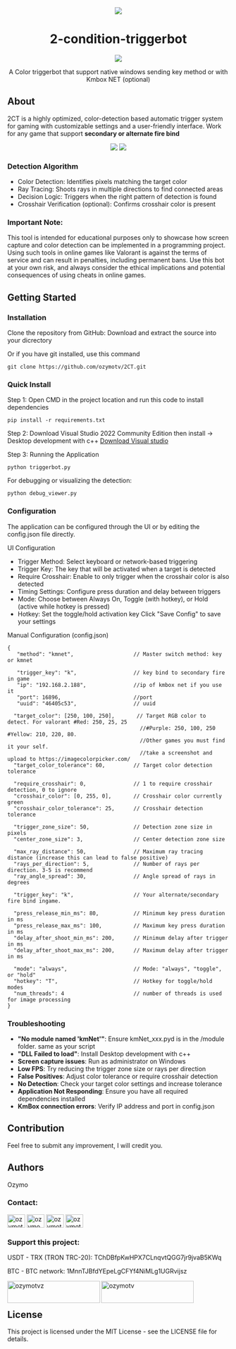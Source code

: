 <div align="center">
 <img src="https://github.com/OzymoGit/2-condition-triggerbot/assets/33122491/86aed2d0-5393-42c1-b9a4-d0d29974a099" /><br> <h1>2-condition-triggerbot</h1>
 <img src="https://img.shields.io/badge/Live%20Status-UNDETECTED-green" />

A Color triggerbot that support native windows sending key method or with Kmbox NET (optional)

</div>

## About
2CT is a highly optimized, color-detection based automatic trigger system for gaming with customizable settings and a user-friendly interface. Work for any game that support **secondary or alternate fire bind**

<div align="center">
 <img src="https://github.com/ozymotv/2CT/blob/main/docs/vi/pics/key.png?raw=true" />
 <img src="https://github.com/ozymotv/2CT/blob/main/docs/vi/pics/kmnet.png?raw=true" />
 
 </div>
 
### Detection Algorithm

+ Color Detection: Identifies pixels matching the target color
+ Ray Tracing: Shoots rays in multiple directions to find connected areas
+ Decision Logic: Triggers when the right pattern of detection is found
+ Crosshair Verification (optional): Confirms crosshair color is present

### Important Note:

This tool is intended for educational purposes only to showcase how screen capture and color detection can be implemented in a programming project. Using such tools in online games like Valorant is against the terms of service and can result in penalties, including permanent bans. Use this bot at your own risk, and always consider the ethical implications and potential consequences of using cheats in online games.

## Getting Started
    
### Installation

Clone the repository from GitHub:
 Download and extract the source into your dicrectory

Or if you have git installed, use this command

```
git clone https://github.com/ozymotv/2CT.git
```

### Quick Install
Step 1: Open CMD in the project location and run this code to install dependencies

```
pip install -r requirements.txt
```

Step 2: Download Visual Studio 2022 Community Edition then install -> Desktop development with c++ [Download Visual studio](https://visualstudio.microsoft.com/vs/community/)

Step 3: Running the Application
```
python triggerbot.py
```
For debugging or visualizing the detection:
```
python debug_viewer.py
```

### Configuration

The application can be configured through the UI or by editing the config.json file directly.

UI Configuration
  + Trigger Method: Select keyboard or network-based triggering
  + Trigger Key: The key that will be activated when a target is detected
  + Require Crosshair: Enable to only trigger when the crosshair color is also detected
  + Timing Settings: Configure press duration and delay between triggers
  + Mode: Choose between Always On, Toggle (with hotkey), or Hold (active while hotkey is pressed)
  + Hotkey: Set the toggle/hold activation key
Click "Save Config" to save your settings

Manual Configuration (config.json)

```
{
   "method": "kmnet",                   // Master switch method: key or kmnet

   "trigger_key": "k",                  // key bind to secondary fire in game
   "ip": "192.168.2.188",               //ip of kmbox net if you use it
   "port": 16896,                       //port
   "uuid": "46405c53",                  // uuid
  
  "target_color": [250, 100, 250],       // Target RGB color to detect. For valorant #Red: 250, 25, 25
                                          //#Purple: 250, 100, 250  #Yellow: 210, 220, 80.
                                          //Other games you must find it your self.
                                          //take a screenshot and upload to https://imagecolorpicker.com/
  "target_color_tolerance": 60,         // Target color detection tolerance

  "require_crosshair": 0,               // 1 to require crosshair detection, 0 to ignore
  "crosshair_color": [0, 255, 0],       // Crosshair color currently green
  "crosshair_color_tolerance": 25,      // Crosshair detection tolerance

  "trigger_zone_size": 50,              // Detection zone size in pixels
  "center_zone_size": 3,                // Center detection zone size

  "max_ray_distance": 50,               // Maximum ray tracing distance (increase this can lead to false positive)
  "rays_per_direction": 5,              // Number of rays per direction. 3-5 is recommend
  "ray_angle_spread": 30,               // Angle spread of rays in degrees 

  "trigger_key": "k",                   // Your alternate/secondary fire bind ingame. 

  "press_release_min_ms": 80,           // Minimum key press duration in ms
  "press_release_max_ms": 100,          // Maximum key press duration in ms
  "delay_after_shoot_min_ms": 200,      // Minimum delay after trigger in ms
  "delay_after_shoot_max_ms": 200,      // Maximum delay after trigger in ms

  "mode": "always",                     // Mode: "always", "toggle", or "hold"
  "hotkey": "T",                        // Hotkey for toggle/hold modes
  "num_threads": 4                      // number of threads is used for image processing
}
```

### Troubleshooting

- **"No module named 'kmNet'"**: Ensure kmNet_xxx.pyd is in the /module folder. same as your script
- **"DLL Failed to load"**: Install Desktop development with c++
- **Screen capture issues**: Run as administrator on Windows
- **Low FPS**: Try reducing the trigger zone size or rays per direction
- **False Positives**: Adjust color tolerance or require crosshair detection
- **No Detection**: Check your target color settings and increase tolerance
- **Application Not Responding**: Ensure you have all required dependencies installed
- **KmBox connection errors**: Verify IP address and port in config.json


## Contribution

Feel free to submit any improvement, I will credit you.


## Authors

   Ozymo

<h3 align="left">Contact:</h3>
<p align="left">
<a href="https://twitter.com/ozymotv" target="blank"><img align="center" src="https://raw.githubusercontent.com/rahuldkjain/github-profile-readme-generator/master/src/images/icons/Social/twitter.svg" alt="ozymotv" height="30" width="40" /></a>
<a href="https://linkedin.com/in/ozymo" target="blank"><img align="center" src="https://raw.githubusercontent.com/rahuldkjain/github-profile-readme-generator/master/src/images/icons/Social/linked-in-alt.svg" alt="ozymo" height="30" width="40" /></a>
<a href="https://fb.com/ozymotv" target="blank"><img align="center" src="https://raw.githubusercontent.com/rahuldkjain/github-profile-readme-generator/master/src/images/icons/Social/facebook.svg" alt="ozymotv" height="30" width="40" /></a>
<a href="https://www.youtube.com/c/ozymotv" target="blank"><img align="center" src="https://raw.githubusercontent.com/rahuldkjain/github-profile-readme-generator/master/src/images/icons/Social/youtube.svg" alt="ozymotv" height="30" width="40" /></a>

</p>


<h3 align="left">Support this project:</h3>

USDT - TRX (TRON TRC-20): TChDBfpKwHPX7CLnqvtQGG7jr9jvaB5KWq

BTC - BTC network: 1MnnTJBfdYEpeLgCFYf4NiMLg1UGRvijsz

<p><a href="https://www.buymeacoffee.com/ozymotvz"> <img align="left" src="https://cdn.buymeacoffee.com/buttons/v2/default-yellow.png" height="50" width="210" alt="ozymotvz" /></a><a href="https://ko-fi.com/ozymotv"> <img align="left" src="https://cdn.ko-fi.com/cdn/kofi3.png?v=3" height="50" width="210" alt="ozymotv" /></a></p><br><br>




## License

This project is licensed under the MIT License - see the LICENSE file for details.
